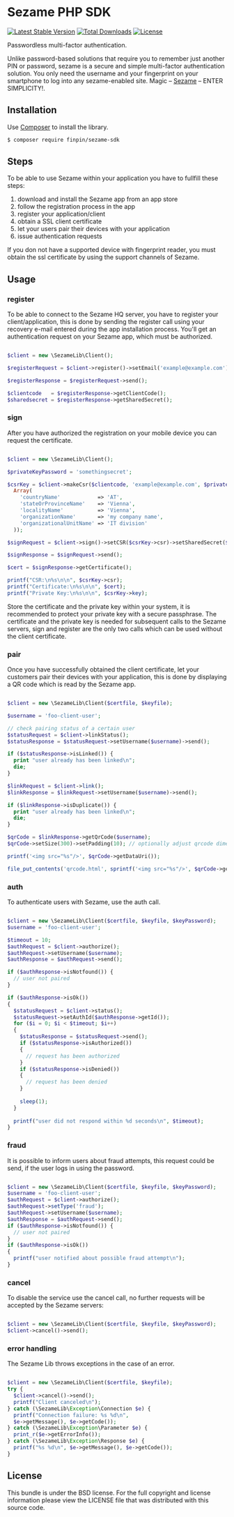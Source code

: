 Sezame PHP SDK
=======

[![Latest Stable Version](http://img.shields.io/packagist/v/finpin/sezame-sdk.svg)](https://packagist.org/packages/finpin/sezame-sdk)
[![Total Downloads](http://img.shields.io/packagist/dt/finpin/sezame-sdk.svg)](https://packagist.org/packages/finpin/sezame-sdk)
[![License](http://img.shields.io/packagist/l/finpin/sezame-sdk.svg)](https://packagist.org/packages/finpin/sezame-sdk)

Passwordless multi-factor authentication. 

Unlike password-based solutions that require you to remember just another PIN or password, sezame is  a secure and simple multi-factor authentication solution. You only need the username and your fingerprint on your smartphone to log into any sezame-enabled site. Magic – [Sezame](https://seza.me/) – ENTER SIMPLICITY!.

## Installation

Use [Composer](https://getcomposer.org/) to install the library.

``` bash
$ composer require finpin/sezame-sdk
```

## Steps

To be able to use Sezame within your application you have to fullfill these steps:

1. download and install the Sezame app from an app store
2. follow the registration process in the app
3. register your application/client
4. obtain a SSL client certificate
5. let your users pair their devices with your application
6. issue authentication requests

If you don not have a supported device with fingerprint reader, you must obtain the ssl certificate by
using the support channels of Sezame.

## Usage

### register

To be able to connect to the Sezame HQ server, you have to register your client/application, this is
done by sending the register call using your recovery e-mail entered during the app installation
process.
You'll get an authentication request on your Sezame app, which must be authorized.

```php

$client = new \SezameLib\Client();

$registerRequest = $client->register()->setEmail('example@example.com')->setName('my new client');

$registerResponse = $registerRequest->send();

$clientcode   = $registerResponse->getClientCode();
$sharedsecret = $registerResponse->getSharedSecret();

```

### sign

After you have authorized the registration on your mobile device you can request the certificate.

```php

$client = new \SezameLib\Client();

$privateKeyPassword = 'somethingsecret';

$csrKey = $client->makeCsr($clientcode, 'example@example.com', $privateKeyPassword,
  Array(
    'countryName'            => 'AT',
    'stateOrProvinceName'    => 'Vienna',
    'localityName'           => 'Vienna',
    'organizationName'       => 'my company name',
    'organizationalUnitName' => 'IT division'
  ));

$signRequest = $client->sign()->setCSR($csrKey->csr)->setSharedSecret($sharedsecret);

$signResponse = $signRequest->send();

$cert = $signResponse->getCertificate();

printf("CSR:\n%s\n\n", $csrKey->csr);
printf("Certificate:\n%s\n\n", $cert);
printf("Private Key:\n%s\n\n", $csrKey->key);

```
Store the certificate and the private key within your system, it is recommended to protect your
private key with a secure passphrase.
The certificate and the private key is needed for subsequent calls to the Sezame servers, sign
and register are the only two calls which can be used without the client certificate.

### pair

Once you have successfully obtained the client certificate, let your customers pair their devices
with your application, this is done by displaying a QR code which is read by the Sezame app.

```php

$client = new \SezameLib\Client($certfile, $keyfile);

$username = 'foo-client-user';

// check pairing status of a certain user
$statusRequest = $client->linkStatus();
$statusResponse = $statusRequest->setUsername($username)->send();

if ($statusResponse->isLinked()) {
  print "user already has been linked\n";
  die;
}

$linkRequest = $client->link();
$linkResponse = $linkRequest->setUsername($username)->send();

if ($linkResponse->isDuplicate()) {
  print "user already has been linked\n";
  die;
}

$qrCode = $linkResponse->getQrCode($username);
$qrCode->setSize(300)->setPadding(10); // optionally adjust qrcode dimensions

printf('<img src="%s"/>', $qrCode->getDataUri());

file_put_contents('qrcode.html', sprintf('<img src="%s"/>', $qrCode->getDataUri()));

```

### auth

To authenticate users with Sezame, use the auth call.

```php

$client = new \SezameLib\Client($certfile, $keyfile, $keyPassword);
$username = 'foo-client-user';

$timeout = 10;
$authRequest = $client->authorize();
$authRequest->setUsername($username);
$authResponse = $authRequest->send();

if ($authResponse->isNotfound()) {
  // user not paired
}

if ($authResponse->isOk())
{
  $statusRequest = $client->status();
  $statusRequest->setAuthId($authResponse->getId());
  for ($i = 0; $i < $timeout; $i++)
  {
    $statusResponse = $statusRequest->send();
    if ($statusResponse->isAuthorized())
    {
      // request has been authorized
    }
    if ($statusResponse->isDenied()) 
    {
      // request has been denied
    }
    
    sleep(1);
  }
  
  printf("user did not respond within %d seconds\n", $timeout);
}

```

### fraud

It is possible to inform users about fraud attempts, this request could be send, if the user logs in
using the password.

```php

$client = new \SezameLib\Client($certfile, $keyfile, $keyPassword);
$username = 'foo-client-user';
$authRequest = $client->authorize();
$authRequest->setType('fraud');
$authRequest->setUsername($username);
$authResponse = $authRequest->send();
if ($authResponse->isNotfound()) {
  // user not paired
}
if ($authResponse->isOk())
{
  printf("user notified about possible fraud attempt\n");
}

```

### cancel

To disable the service use the cancel call, no further requests will be accepted by the Sezame
servers:

```php

$client = new \SezameLib\Client($certfile, $keyfile, $keyPassword);
$client->cancel()->send();

```

### error handling

The Sezame Lib throws exceptions in the case of an error.

```php

$client = new \SezameLib\Client($certfile, $keyfile);
try {
  $client->cancel()->send();
  printf("Client canceled\n");
} catch (\SezameLib\Exception\Connection $e) {
  printf("Connection failure: %s %d\n",
  $e->getMessage(), $e->getCode());
} catch (\SezameLib\Exception\Parameter $e) {
  print_r($e->getErrorInfo());
} catch (\SezameLib\Exception\Response $e) {
  printf("%s %d\n", $e->getMessage(), $e->getCode());
}

```


## License

This bundle is under the BSD license. For the full copyright and license
information please view the LICENSE file that was distributed with this source code.

